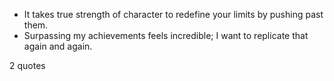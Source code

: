  - It takes true strength of character to redefine your limits by pushing past them.
 - Surpassing my achievements feels incredible; I want to replicate that again and again.

2 quotes